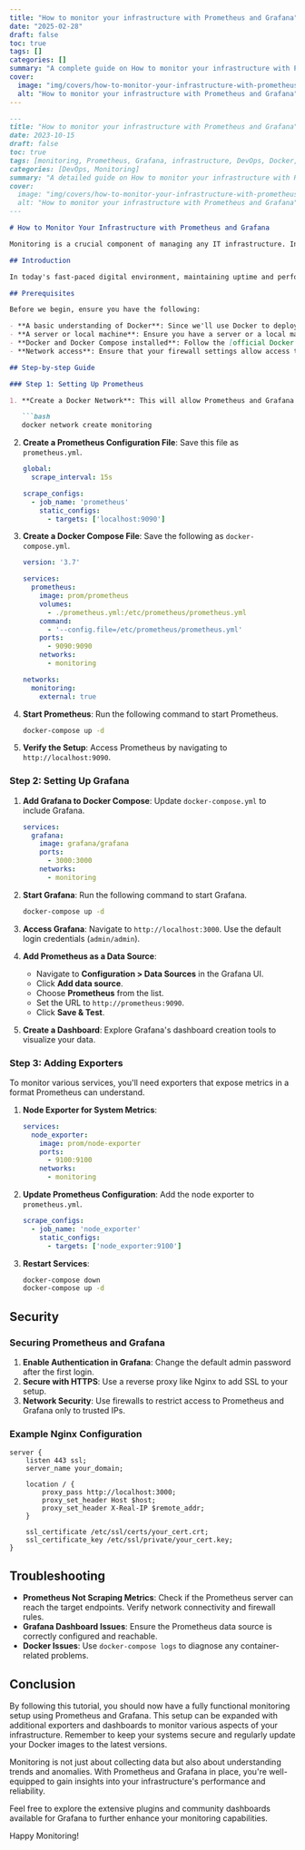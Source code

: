 ```yaml
---
title: "How to monitor your infrastructure with Prometheus and Grafana"
date: "2025-02-28"
draft: false
toc: true
tags: []
categories: []
summary: "A complete guide on How to monitor your infrastructure with Prometheus and Grafana."
cover:
  image: "img/covers/how-to-monitor-your-infrastructure-with-prometheus-and-grafana.jpg"
  alt: "How to monitor your infrastructure with Prometheus and Grafana"
---
```

```markdown
---
title: "How to monitor your infrastructure with Prometheus and Grafana"
date: 2023-10-15
draft: false
toc: true
tags: [monitoring, Prometheus, Grafana, infrastructure, DevOps, Docker, self-hosting]
categories: [DevOps, Monitoring]
summary: "A detailed guide on How to monitor your infrastructure with Prometheus and Grafana."
cover:
  image: "img/covers/how-to-monitor-your-infrastructure-with-prometheus-and-grafana.jpg"
  alt: "How to monitor your infrastructure with Prometheus and Grafana"
---

# How to Monitor Your Infrastructure with Prometheus and Grafana

Monitoring is a crucial component of managing any IT infrastructure. In this tutorial, we'll explore how to effectively monitor your infrastructure using Prometheus and Grafana. These tools are open-source, powerful, and widely used in the industry for monitoring and visualization.

## Introduction

In today's fast-paced digital environment, maintaining uptime and performance of IT infrastructure is critical. Prometheus, with its robust data collection capabilities, combined with Grafana's intuitive data visualization, provides a comprehensive solution for monitoring and alerting. This tutorial will guide you through setting up Prometheus and Grafana from scratch using Docker, along with best security practices and troubleshooting tips.

## Prerequisites

Before we begin, ensure you have the following:

- **A basic understanding of Docker**: Since we'll use Docker to deploy Prometheus and Grafana, familiarity with Docker commands will be helpful.
- **A server or local machine**: Ensure you have a server or a local machine with at least 2GB of RAM and 2 CPUs.
- **Docker and Docker Compose installed**: Follow the [official Docker documentation](https://docs.docker.com/get-docker/) for installation instructions.
- **Network access**: Ensure that your firewall settings allow access to the necessary ports (9090 for Prometheus and 3000 for Grafana).

## Step-by-step Guide

### Step 1: Setting Up Prometheus

1. **Create a Docker Network**: This will allow Prometheus and Grafana to communicate.

   ```bash
   docker network create monitoring
   ```

2. **Create a Prometheus Configuration File**: Save this file as `prometheus.yml`.

   ```yaml
   global:
     scrape_interval: 15s

   scrape_configs:
     - job_name: 'prometheus'
       static_configs:
         - targets: ['localhost:9090']
   ```

3. **Create a Docker Compose File**: Save the following as `docker-compose.yml`.

   ```yaml
   version: '3.7'

   services:
     prometheus:
       image: prom/prometheus
       volumes:
         - ./prometheus.yml:/etc/prometheus/prometheus.yml
       command:
         - '--config.file=/etc/prometheus/prometheus.yml'
       ports:
         - 9090:9090
       networks:
         - monitoring

   networks:
     monitoring:
       external: true
   ```

4. **Start Prometheus**: Run the following command to start Prometheus.

   ```bash
   docker-compose up -d
   ```

5. **Verify the Setup**: Access Prometheus by navigating to `http://localhost:9090`.

### Step 2: Setting Up Grafana

1. **Add Grafana to Docker Compose**: Update `docker-compose.yml` to include Grafana.

   ```yaml
   services:
     grafana:
       image: grafana/grafana
       ports:
         - 3000:3000
       networks:
         - monitoring
   ```

2. **Start Grafana**: Run the following command to start Grafana.

   ```bash
   docker-compose up -d
   ```

3. **Access Grafana**: Navigate to `http://localhost:3000`. Use the default login credentials (`admin/admin`).

4. **Add Prometheus as a Data Source**:

   - Navigate to **Configuration > Data Sources** in the Grafana UI.
   - Click **Add data source**.
   - Choose **Prometheus** from the list.
   - Set the URL to `http://prometheus:9090`.
   - Click **Save & Test**.

5. **Create a Dashboard**: Explore Grafana's dashboard creation tools to visualize your data.

### Step 3: Adding Exporters

To monitor various services, you'll need exporters that expose metrics in a format Prometheus can understand.

1. **Node Exporter for System Metrics**:

   ```yaml
   services:
     node_exporter:
       image: prom/node-exporter
       ports:
         - 9100:9100
       networks:
         - monitoring
   ```

2. **Update Prometheus Configuration**: Add the node exporter to `prometheus.yml`.

   ```yaml
   scrape_configs:
     - job_name: 'node_exporter'
       static_configs:
         - targets: ['node_exporter:9100']
   ```

3. **Restart Services**:

   ```bash
   docker-compose down
   docker-compose up -d
   ```

## Security

### Securing Prometheus and Grafana

1. **Enable Authentication in Grafana**: Change the default admin password after the first login.
2. **Secure with HTTPS**: Use a reverse proxy like Nginx to add SSL to your setup.
3. **Network Security**: Use firewalls to restrict access to Prometheus and Grafana only to trusted IPs.

### Example Nginx Configuration

```nginx
server {
    listen 443 ssl;
    server_name your_domain;

    location / {
        proxy_pass http://localhost:3000;
        proxy_set_header Host $host;
        proxy_set_header X-Real-IP $remote_addr;
    }

    ssl_certificate /etc/ssl/certs/your_cert.crt;
    ssl_certificate_key /etc/ssl/private/your_cert.key;
}
```

## Troubleshooting

- **Prometheus Not Scraping Metrics**: Check if the Prometheus server can reach the target endpoints. Verify network connectivity and firewall rules.
- **Grafana Dashboard Issues**: Ensure the Prometheus data source is correctly configured and reachable.
- **Docker Issues**: Use `docker-compose logs` to diagnose any container-related problems.

## Conclusion

By following this tutorial, you should now have a fully functional monitoring setup using Prometheus and Grafana. This setup can be expanded with additional exporters and dashboards to monitor various aspects of your infrastructure. Remember to keep your systems secure and regularly update your Docker images to the latest versions.

Monitoring is not just about collecting data but also about understanding trends and anomalies. With Prometheus and Grafana in place, you're well-equipped to gain insights into your infrastructure's performance and reliability.

Feel free to explore the extensive plugins and community dashboards available for Grafana to further enhance your monitoring capabilities.

Happy Monitoring!
```